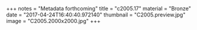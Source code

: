 +++
notes = "Metadata forthcoming"
title = "c2005.17"
material = "Bronze"
date = "2017-04-24T16:40:40.972140"
thumbnail = "C2005.preview.jpg"
image = "C2005.2000x2000.jpg"
+++
